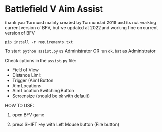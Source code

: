 # Battlefield V Aim Assist
thank you Tormund
mainly created by Tormund at 2019 and its not working current version of BFV, 
but we updated at 2022 and working fine on current version of BFV

`pip install -r requirements.txt`

To start: `python assist.py` as Administrator
OR
run `ok.bat`
as Administrator

Check options in the `assist.py` file:
* Field of View
* Distance Limit
* Trigger (Aim) Button
* Aim Locations
* Aim Location Switching Button
* Screensize (should be ok with default)

HOW TO USE:

1. open BFV game

2. press SHIFT key with Left Mouse button (Fire button)
